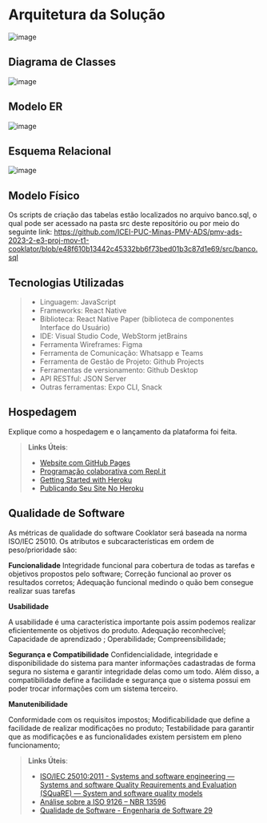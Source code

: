# Arquitetura da Solução

![image](https://github.com/ICEI-PUC-Minas-PMV-ADS/pmv-ads-2023-2-e3-proj-mov-t1-cooklator/assets/114538749/7a437ef4-718a-4ae5-997d-2b7ef325855f)

## Diagrama de Classes

![image](https://github.com/ICEI-PUC-Minas-PMV-ADS/pmv-ads-2023-2-e3-proj-mov-t1-cooklator/assets/114538749/0d7c64fc-4285-4eac-bec4-1b2ea3ca9be3)

## Modelo ER

![image](https://github.com/ICEI-PUC-Minas-PMV-ADS/pmv-ads-2023-2-e3-proj-mov-t1-cooklator/assets/114538749/c77fb673-96e1-4537-823b-270313eb22e3)

## Esquema Relacional

![image](https://github.com/ICEI-PUC-Minas-PMV-ADS/pmv-ads-2023-2-e3-proj-mov-t1-cooklator/assets/114538749/0acf6486-99e0-451a-85ba-65c9575463f9)

## Modelo Físico

Os scripts de criação das tabelas estão localizados no arquivo banco.sql, o qual pode ser acessado na pasta src deste repositório ou por meio do seguinte link: https://github.com/ICEI-PUC-Minas-PMV-ADS/pmv-ads-2023-2-e3-proj-mov-t1-cooklator/blob/e48f610b13442c45332bb6f73bed01b3c87d1e69/src/banco.sql

## Tecnologias Utilizadas

> - Linguagem: JavaScript
> - Frameworks: React Native
> - Biblioteca: React Native Paper (biblioteca de componentes Interface do Usuário)
> - IDE: Visual Studio Code, WebStorm jetBrains
> - Ferramenta Wireframes: Figma
> - Ferramenta de Comunicação: Whatsapp e Teams
> - Ferramenta de Gestão de Projeto: Github Projects
> - Ferramentas de versionamento: Github Desktop
> - API RESTful: JSON Server
> - Outras ferramentas: Expo CLI, Snack

## Hospedagem

Explique como a hospedagem e o lançamento da plataforma foi feita.

> **Links Úteis**:
>
> - [Website com GitHub Pages](https://pages.github.com/)
> - [Programação colaborativa com Repl.it](https://repl.it/)
> - [Getting Started with Heroku](https://devcenter.heroku.com/start)
> - [Publicando Seu Site No Heroku](http://pythonclub.com.br/publicando-seu-hello-world-no-heroku.html)

## Qualidade de Software

As métricas de qualidade do software Cooklator será baseada na norma ISO/IEC 25010. Os atributos e subcaracterísticas em ordem de peso/prioridade são:

**Funcionalidade**
Integridade funcional para cobertura de todas as tarefas e objetivos propostos pelo software;
Correção funcional ao prover os resultados corretos;
Adequação funcional medindo o quão bem consegue realizar suas tarefas 

**Usabilidade**

A usabilidade é uma característica importante pois assim podemos realizar eficientemente os objetivos do produto. 
Adequação reconhecível;
Capacidade de aprendizado ;
Operabilidade;
Compreensibilidade;

**Segurança e Compatibilidade**
Confidencialidade, integridade e disponibilidade do sistema para manter informações cadastradas de forma segura no sistema e garantir integridade delas como um todo. Além disso, a compatibilidade define a facilidade e segurança que o sistema possui em poder trocar informações com um sistema terceiro. 

**Manutenibilidade**

Conformidade com os requisitos impostos;
Modificabilidade que define a facilidade de realizar modificações no produto;
Testabilidade para garantir que as modificações e as funcionalidades existem persistem em pleno funcionamento;



> **Links Úteis**:
>
> - [ISO/IEC 25010:2011 - Systems and software engineering — Systems and software Quality Requirements and Evaluation (SQuaRE) — System and software quality models](https://www.iso.org/standard/35733.html/)
> - [Análise sobre a ISO 9126 – NBR 13596](https://www.tiespecialistas.com.br/analise-sobre-iso-9126-nbr-13596/)
> - [Qualidade de Software - Engenharia de Software 29](https://www.devmedia.com.br/qualidade-de-software-engenharia-de-software-29/18209/)
